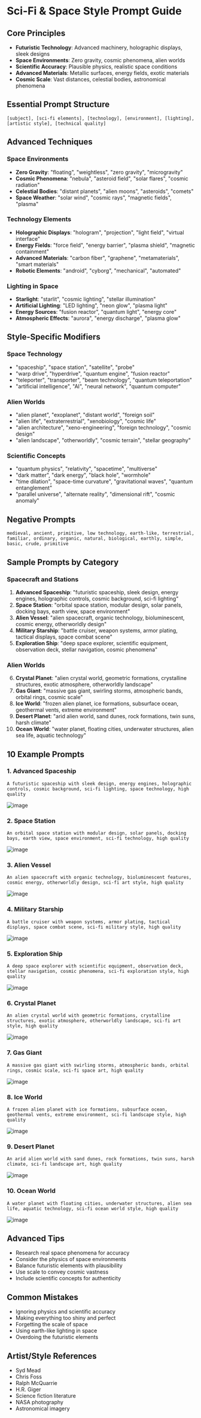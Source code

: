 # Sci-Fi & Space Style Prompt Guide

## Core Principles

- **Futuristic Technology**: Advanced machinery, holographic displays, sleek designs
- **Space Environments**: Zero gravity, cosmic phenomena, alien worlds
- **Scientific Accuracy**: Plausible physics, realistic space conditions
- **Advanced Materials**: Metallic surfaces, energy fields, exotic materials
- **Cosmic Scale**: Vast distances, celestial bodies, astronomical phenomena

## Essential Prompt Structure

```text
[subject], [sci-fi elements], [technology], [environment], [lighting], [artistic style], [technical quality]
```

## Advanced Techniques

### Space Environments

- **Zero Gravity**: "floating", "weightless", "zero gravity", "microgravity"
- **Cosmic Phenomena**: "nebula", "asteroid field", "solar flares", "cosmic radiation"
- **Celestial Bodies**: "distant planets", "alien moons", "asteroids", "comets"
- **Space Weather**: "solar wind", "cosmic rays", "magnetic fields", "plasma"

### Technology Elements

- **Holographic Displays**: "hologram", "projection", "light field", "virtual interface"
- **Energy Fields**: "force field", "energy barrier", "plasma shield", "magnetic containment"
- **Advanced Materials**: "carbon fiber", "graphene", "metamaterials", "smart materials"
- **Robotic Elements**: "android", "cyborg", "mechanical", "automated"

### Lighting in Space

- **Starlight**: "starlit", "cosmic lighting", "stellar illumination"
- **Artificial Lighting**: "LED lighting", "neon glow", "plasma light"
- **Energy Sources**: "fusion reactor", "quantum light", "energy core"
- **Atmospheric Effects**: "aurora", "energy discharge", "plasma glow"

## Style-Specific Modifiers

### Space Technology

- "spaceship", "space station", "satellite", "probe"
- "warp drive", "hyperdrive", "quantum engine", "fusion reactor"
- "teleporter", "transporter", "beam technology", "quantum teleportation"
- "artificial intelligence", "AI", "neural network", "quantum computer"

### Alien Worlds

- "alien planet", "exoplanet", "distant world", "foreign soil"
- "alien life", "extraterrestrial", "xenobiology", "cosmic life"
- "alien architecture", "xeno-engineering", "foreign technology", "cosmic design"
- "alien landscape", "otherworldly", "cosmic terrain", "stellar geography"

### Scientific Concepts

- "quantum physics", "relativity", "spacetime", "multiverse"
- "dark matter", "dark energy", "black hole", "wormhole"
- "time dilation", "space-time curvature", "gravitational waves", "quantum entanglement"
- "parallel universe", "alternate reality", "dimensional rift", "cosmic anomaly"

## Negative Prompts

```text
medieval, ancient, primitive, low technology, earth-like, terrestrial, familiar, ordinary, organic, natural, biological, earthly, simple, basic, crude, primitive
```

## Sample Prompts by Category

### Spacecraft and Stations

1. **Advanced Spaceship**: "futuristic spaceship, sleek design, energy engines, holographic controls, cosmic background, sci-fi lighting"
2. **Space Station**: "orbital space station, modular design, solar panels, docking bays, earth view, space environment"
3. **Alien Vessel**: "alien spacecraft, organic technology, bioluminescent, cosmic energy, otherworldly design"
4. **Military Starship**: "battle cruiser, weapon systems, armor plating, tactical displays, space combat scene"
5. **Exploration Ship**: "deep space explorer, scientific equipment, observation deck, stellar navigation, cosmic phenomena"

### Alien Worlds

6. **Crystal Planet**: "alien crystal world, geometric formations, crystalline structures, exotic atmosphere, otherworldly landscape"
7. **Gas Giant**: "massive gas giant, swirling storms, atmospheric bands, orbital rings, cosmic scale"
8. **Ice World**: "frozen alien planet, ice formations, subsurface ocean, geothermal vents, extreme environment"
9. **Desert Planet**: "arid alien world, sand dunes, rock formations, twin suns, harsh climate"
10. **Ocean World**: "water planet, floating cities, underwater structures, alien sea life, aquatic technology"

## 10 Example Prompts

### 1. Advanced Spaceship

```text
A futuristic spaceship with sleek design, energy engines, holographic controls, cosmic background, sci-fi lighting, space technology, high quality
```

![image](assets/advanced_spaceship.png)

### 2. Space Station

```text
An orbital space station with modular design, solar panels, docking bays, earth view, space environment, sci-fi technology, high quality
```

![image](assets/space_station.png)

### 3. Alien Vessel

```text
An alien spacecraft with organic technology, bioluminescent features, cosmic energy, otherworldly design, sci-fi art style, high quality
```

![image](assets/alien_vessel.png)

### 4. Military Starship

```text
A battle cruiser with weapon systems, armor plating, tactical displays, space combat scene, sci-fi military style, high quality
```

![image](assets/military_starship.png)

### 5. Exploration Ship

```text
A deep space explorer with scientific equipment, observation deck, stellar navigation, cosmic phenomena, sci-fi exploration style, high quality
```

![image](assets/exploration_ship.png)

### 6. Crystal Planet

```text
An alien crystal world with geometric formations, crystalline structures, exotic atmosphere, otherworldly landscape, sci-fi art style, high quality
```

![image](assets/crystal_planet.png)

### 7. Gas Giant

```text
A massive gas giant with swirling storms, atmospheric bands, orbital rings, cosmic scale, sci-fi space art, high quality
```

![image](assets/gas_giant.png)

### 8. Ice World

```text
A frozen alien planet with ice formations, subsurface ocean, geothermal vents, extreme environment, sci-fi landscape style, high quality
```

![image](assets/ice_world.png)

### 9. Desert Planet

```text
An arid alien world with sand dunes, rock formations, twin suns, harsh climate, sci-fi landscape art, high quality
```

![image](assets/desert_planet.png)

### 10. Ocean World

```text
A water planet with floating cities, underwater structures, alien sea life, aquatic technology, sci-fi ocean world style, high quality
```

![image](assets/ocean_world.png)

## Advanced Tips

- Research real space phenomena for accuracy
- Consider the physics of space environments
- Balance futuristic elements with plausibility
- Use scale to convey cosmic vastness
- Include scientific concepts for authenticity

## Common Mistakes

- Ignoring physics and scientific accuracy
- Making everything too shiny and perfect
- Forgetting the scale of space
- Using earth-like lighting in space
- Overdoing the futuristic elements

## Artist/Style References

- Syd Mead
- Chris Foss
- Ralph McQuarrie
- H.R. Giger
- Science fiction literature
- NASA photography
- Astronomical imagery
